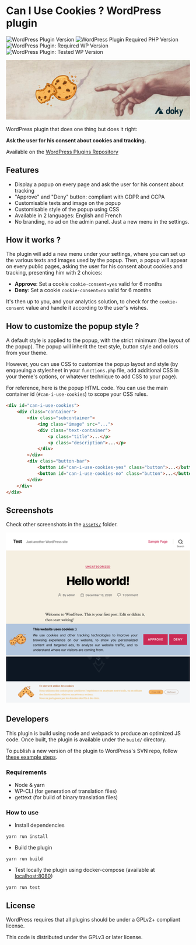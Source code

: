 # Can I Use Cookies ? WordPress plugin

![WordPress Plugin Version](https://img.shields.io/wordpress/plugin/v/can-i-use-cookies?label=can-i-use-cookies&style=flat-square)
![WordPress Plugin Required PHP Version](https://img.shields.io/wordpress/plugin/required-php/can-i-use-cookies?style=flat-square)
![WordPress Plugin: Required WP Version](https://img.shields.io/wordpress/plugin/wp-version/can-i-use-cookies?style=flat-square)
![WordPress Plugin: Tested WP Version](https://img.shields.io/wordpress/plugin/tested/can-i-use-cookies?style=flat-square)

![Can I Use Cookies ?](./assets/banner-1544x500.jpg)

WordPress plugin that does one thing but does it right:

**Ask the user for his consent about cookies and tracking.**

Available on the [WordPress Plugins Repository](https://wordpress.org/plugins/can-i-use-cookies)

## Features

- Display a popup on every page and ask the user for his consent about tracking
- "Approve" and "Deny" button: compliant with GDPR and CCPA
- Customisable texts and image on the popup
- Customisable style of the popup using CSS
- Available in 2 languages: English and French
- No branding, no ad on the admin panel. Just a new menu in the settings.

## How it works ?

The plugin will add a new menu under your settings, where you can set up the various texts and images used by the popup.
Then, a popup will appear on every public pages, asking the user for his consent about cookies and tracking, presenting
him with 2 choices:

- **Approve**: Set a cookie `cookie-consent=yes` valid for 6 months
- **Deny**: Set a cookie `cookie-consent=no` valid for 6 months

It's then up to you, and your analytics solution, to check for the `cookie-consent` value and handle it according to the
user's wishes.

## How to customize the popup style ?

A default style is applied to the popup, with the strict minimum (the layout of the popup). The popup will inherit the
text style, button style and colors from your theme.

However, you can use CSS to customize the popup layout and style
(by enqueuing a stylesheet in your `functions.php` file, add additional CSS in your theme's options, or whatever
technique to add CSS to your page).

For reference, here is the popup HTML code. You can use the main container id (`#can-i-use-cookies`)
to scope your CSS rules.

```html
<div id="can-i-use-cookies">
    <div class="container">
        <div class="subcontainer">
            <img class="image" src="...">
            <div class="text-container">
                <p class="title">...</p>
                <p class="description">...</p>
            </div>
        </div>
        <div class="button-bar">
            <button id="can-i-use-cookies-yes" class="button">...</button>
            <button id="can-i-use-cookies-no" class="button">...</button>
        </div>
    </div>
</div>
```

## Screenshots

Check other screenshots in the [`assets/`](./assets) folder.

![Screenshot 1](./assets/screenshot-2.png)
![Screenshot 2](./assets/screenshot-6.png)

## Developers

This plugin is build using node and webpack to produce an optimized JS code. Once built, the plugin is available under
the `build/` directory.

To publish a new version of the plugin to WordPress's SVN repo, follow 
[these example steps](https://developer.wordpress.org/plugins/wordpress-org/how-to-use-subversion/#examples).

### Requirements

- Node & yarn
- WP-CLI (for generation of translation files)
- gettext (for build of binary translation files)

### How to use

- Install dependencies

```shell
yarn run install
```

- Build the plugin

```shell
yarn run build
```

- Test locally the plugin using docker-compose (available at [localhost:8080](http://localhost:8080))

```shell
yarn run test
```

## License

WordPress requires that all plugins should be under a GPLv2+ compliant license.

This code is distributed under the GPLv3 or later license.
